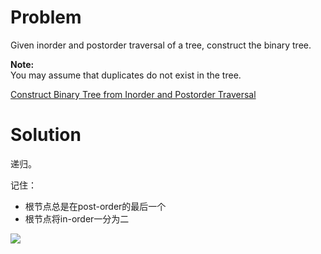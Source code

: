 
# Problem

Given inorder and postorder traversal of a tree, construct the binary tree.

**Note:**  
You may assume that duplicates do not exist in the tree.



[Construct Binary Tree from Inorder and Postorder Traversal](https://leetcode.com/problems/construct-binary-tree-from-inorder-and-postorder-traversal)

# Solution

递归。

记住：
- 根节点总是在post-order的最后一个
- 根节点将in-order一分为二

![](https://i.imgur.com/t4n9Amo.jpg)

